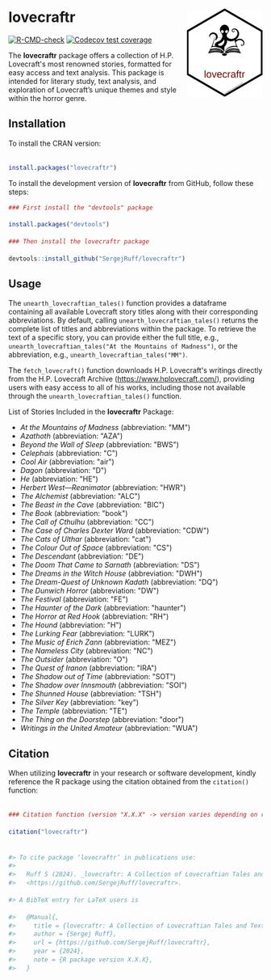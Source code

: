 # lovecraftr <img src="tools/logo.png" align="right"/>


[![R-CMD-check](https://github.com/SergejRuff/lovecraftr/actions/workflows/R-CMD-check.yaml/badge.svg)](https://github.com/SergejRuff/lovecraftr/actions/workflows/R-CMD-check.yaml)
[![Codecov test coverage](https://codecov.io/gh/SergejRuff/lovecraftr/graph/badge.svg)](https://app.codecov.io/gh/SergejRuff/lovecraftr)


The **lovecraftr** package offers a collection of H.P. Lovecraft's most renowned stories,
formatted for easy access and text analysis. This package is intended for literary study,
text analysis, and exploration of Lovecraft’s unique themes and style within the horror genre.


## Installation

To install the CRAN version:

``` r

install.packages("lovecraftr")

```

To install the development version of **lovecraftr** from GitHub, follow these steps:

``` r
### First install the "devtools" package

install.packages("devtools")

### Then install the lovecraftr package

devtools::install_github("SergejRuff/lovecraftr")


```

## Usage

The `unearth_lovecraftian_tales()` function provides a dataframe containing all available Lovecraft story titles along with their corresponding abbreviations. 
By default, calling `unearth_lovecraftian_tales()` returns the complete list of titles and abbreviations within the package. 
To retrieve the text of a specific story, you can provide either the full title, e.g., `unearth_lovecraftian_tales("At the Mountains of Madness")`, or the abbreviation, e.g., `unearth_lovecraftian_tales("MM")`.

The `fetch_lovecraft()` function downloads H.P. Lovecraft's writings directly from the H.P. Lovecraft Archive (https://www.hplovecraft.com/), providing users with easy access to all of his works, including those not available through the `unearth_lovecraftian_tales()` function.

List of Stories Included in the **lovecraftr** Package:

- *At the Mountains of Madness* (abbreviation: "MM")
- *Azathoth* (abbreviation: "AZA")
- *Beyond the Wall of Sleep* (abbreviation: "BWS")
- *Celephais* (abbreviation: "C")
- *Cool Air* (abbreviation: "air")
- *Dagon* (abbreviation: "D")
- *He* (abbreviation: "HE")
- *Herbert West—Reanimator* (abbreviation: "HWR")
- *The Alchemist* (abbreviation: "ALC")
- *The Beast in the Cave* (abbreviation: "BIC")
- *The Book* (abbreviation: "book")
- *The Call of Cthulhu* (abbreviation: "CC")
- *The Case of Charles Dexter Ward* (abbreviation: "CDW")
- *The Cats of Ulthar* (abbreviation: "cat")
- *The Colour Out of Space* (abbreviation: "CS")
- *The Descendant* (abbreviation: "DE")
- *The Doom That Came to Sarnath* (abbreviation: "DS")
- *The Dreams in the Witch House* (abbreviation: "DWH")
- *The Dream-Quest of Unknown Kadath* (abbreviation: "DQ")
- *The Dunwich Horror* (abbreviation: "DW")
- *The Festival* (abbreviation: "FE")
- *The Haunter of the Dark* (abbreviation: "haunter")
- *The Horror at Red Hook* (abbreviation: "RH")
- *The Hound* (abbreviation: "H")
- *The Lurking Fear* (abbreviation: "LURK")
- *The Music of Erich Zann* (abbreviation: "MEZ")
- *The Nameless City* (abbreviation: "NC")
- *The Outsider* (abbreviation: "O")
- *The Quest of Iranon* (abbreviation: "IRA")
- *The Shadow out of Time* (abbreviation: "SOT")
- *The Shadow over Innsmouth* (abbreviation: "SOI")
- *The Shunned House* (abbreviation: "TSH")
- *The Silver Key* (abbreviation: "key")
- *The Temple* (abbreviation: "TE")
- *The Thing on the Doorstep* (abbreviation: "door")
- *Writings in the United Amateur* (abbreviation: "WUA")


## Citation

When utilizing **lovecraftr** in your research or software development, kindly reference the R package using the citation obtained from the `citation()` function:


``` r

### Citation function (version "X.X.X" -> version varies depending on release)

citation("lovecraftr")


#> To cite package ‘lovecraftr’ in publications use:
#> 
#>   Ruff S (2024). _lovecraftr: A Collection of Lovecraftian Tales and Texts_. R package version X.X.X,
#>   <https://github.com/SergejRuff/lovecraftr>.

#> A BibTeX entry for LaTeX users is

#>   @Manual{,
#>     title = {lovecraftr: A Collection of Lovecraftian Tales and Texts},
#>     author = {Sergej Ruff},
#>     url = {https://github.com/SergejRuff/lovecraftr},
#>     year = {2024},
#>     note = {R package version X.X.X},
#>   }

```
